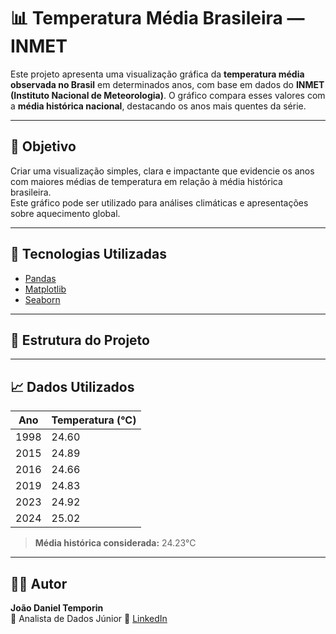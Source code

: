 # 📊 Temperatura Média Brasileira — INMET

Este projeto apresenta uma visualização gráfica da **temperatura média observada no Brasil** em determinados anos, com base em dados do **INMET (Instituto Nacional de Meteorologia)**. O gráfico compara esses valores com a **média histórica nacional**, destacando os anos mais quentes da série.

---

## 🎯 Objetivo

Criar uma visualização simples, clara e impactante que evidencie os anos com maiores médias de temperatura em relação à média histórica brasileira.  
Este gráfico pode ser utilizado para análises climáticas e apresentações sobre aquecimento global.

---

## 🧰 Tecnologias Utilizadas

- [Pandas](https://pandas.pydata.org/)  
- [Matplotlib](https://matplotlib.org/)  
- [Seaborn](https://seaborn.pydata.org/)

---

## 📁 Estrutura do Projeto

---

## 📈 Dados Utilizados

| Ano  | Temperatura (°C) |
|------|------------------|
| 1998 | 24.60            |
| 2015 | 24.89            |
| 2016 | 24.66            |
| 2019 | 24.83            |
| 2023 | 24.92            |
| 2024 | 25.02            |

> **Média histórica considerada:** 24.23°C

---

## 👨‍💻 Autor

**João Daniel Temporin**  
💼 Analista de Dados Júnior
🔗 [LinkedIn](https://www.linkedin.com/in/joao-temporin/) 


